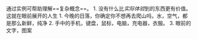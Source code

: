 通过实例可帮助理解==复杂概念==。
			1. 没有什么比*实际体验*到的东西更有价值。这就在眼前展开的人生
				1. 今晚的日落，你确定你不想再去爬山吗，水，空气，都是那么新鲜，纯净
				2. 手中的手机，键盘，鼠标，电脑，充电器，衣服。
				3. 眼前的文字，图案